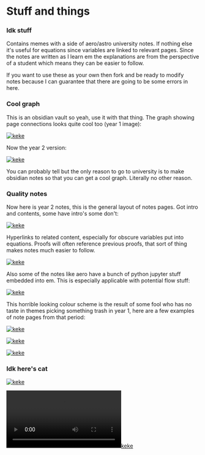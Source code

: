 # Stuff and things
### Idk stuff
Contains memes with a side of aero/astro university notes. If nothing else it's useful for equations since variables are linked to relevant pages. Since the notes are written as I learn em the explanations are from the perspective of a student which means they can be easier to follow.

If you want to use these as your own then fork and be ready to modify notes because I can guarantee that there are going to be some errors in here.

### Cool graph
This is an obsidian vault so yeah, use it with that thing. The graph showing page connections looks quite cool too (year 1 image):

[![keke](https://cdn.discordapp.com/attachments/892362116214968330/968979464379842561/unknown.png)](https://www.youtube.com/watch?v=dQw4w9WgXcQ)

Now the year 2 version:

[![keke](https://cdn.discordapp.com/attachments/1061627987860140064/1082369333210128517/image.png)](https://www.youtube.com/watch?v=dQw4w9WgXcQ)

You can probably tell but the only reason to go to university is to make obsidian notes so that you can get a cool graph. Literally no other reason.

### Quality notes
Now here is year 2 notes, this is the general layout of notes pages. Got intro and contents, some have intro's some don't:

[![keke](https://cdn.discordapp.com/attachments/1061627987860140064/1082369520745852938/image.png)](https://www.youtube.com/watch?v=dQw4w9WgXcQ)


Hyperlinks to related content, especially for obscure variables put into equations. Proofs will often reference previous proofs, that sort of thing makes notes much easier to follow.

[![keke](https://cdn.discordapp.com/attachments/1061627987860140064/1082370805989638144/image.png)](https://www.youtube.com/watch?v=dQw4w9WgXcQ)

Also some of the notes like aero have a bunch of python jupyter stuff embedded into em. This is especially applicable with potential flow stuff:

[![keke](https://cdn.discordapp.com/attachments/1061627987860140064/1082371258546663444/image.png)](https://www.youtube.com/watch?v=dQw4w9WgXcQ)



This horrible looking colour scheme is the result of some fool who has no taste in themes picking something trash in year 1, here are a few examples of note pages from that period:

[![keke](https://cdn.discordapp.com/attachments/892362116214968330/968979328463409233/unknown.png)](https://www.youtube.com/watch?v=dQw4w9WgXcQ)

[![keke](https://cdn.discordapp.com/attachments/530084407172923404/908105555955023882/unknown.png)](https://www.youtube.com/watch?v=dQw4w9WgXcQ)

[![keke](https://cdn.discordapp.com/attachments/902650623604957255/907932649753047050/unknown.png)](https://www.youtube.com/watch?v=dQw4w9WgXcQ)



### Idk here's cat
[![keke](https://cdn.discordapp.com/attachments/892362116214968330/968980023723823124/dOUH7Kgh.jpg)](https://www.youtube.com/watch?v=dQw4w9WgXcQ)


[![keke](https://cdn.discordapp.com/attachments/892362116214968330/968980106016067614/277739334_659514131966424_8349469903889738844_n.mp4)](https://www.youtube.com/watch?v=dQw4w9WgXcQ)